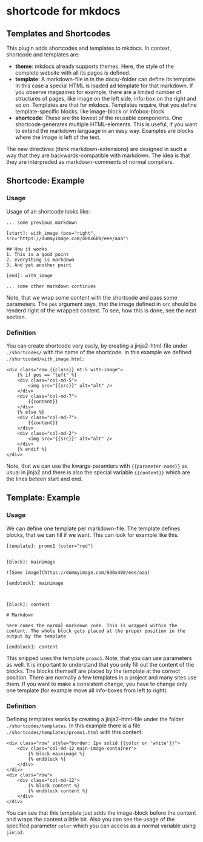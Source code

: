 shortcode for mkdocs
====================


Templates and Shortcodes
------------------------

This plugin adds shortcodes and templates to mkdocs. In context, shortcode and templates are:

* **theme**: mkdocs already supports themes. Here, the style of the complete website with all its pages is defined.
* **template**: A markdown-file in in the docs/-folder can define its template. In this case a special HTML is loaded ad template for that markdown. If you observe magazines for example, there are a limited number of structures of pages, like image on the left side, info-box on the right and so on. Templates are that for mkdocs. Templates require, that you define template-specific blocks, like image-block or infobox-block
* **shortcode**: These are the lowest of the reusable components. One shortcode generates multiple HTML-elements. This is useful, if you want to extend the markdown language in an easy way. Examples are blocks where the image is left of the text.

The new directives (think markdown-extensions) are designed in such a way that they are backwards-compatible with markdown. The idea is that they are interpreded as markdown-comments of normal compilers.


Shortcode: Example
------------------

### Usage

Usage of an shortcode looks like:

```
... some previous markdown

[start]: with_image (pos="right", src="https://dummyimage.com/400x600/eee/aaa")

## How it works 
1. This is a good point
2. everything is markdown
3. And yet another point

[end]: with_image

... some other markdown continues
```

Note, that we wrap some content with the shortcode and pass some parameters. The `pos` argument says, that the image defined in `src` should be renderd right of the wrapped content. To see, how this is done, see the next section.

### Definition

You can create shortcode very easly, by creating a jinja2-html-file under `./shortcodes/` with the name of the shortcode. In this example we defined `./shortcoded/with_image.html`:

```
<div class="row {{class}} mt-5 with-image">
    {% if pos == "left" %}
    <div class="col-md-5">
        <img src="{{src}}" alt="alt" />
    </div>
    <div class="col-md-7">
        {{content}}
    </div>
    {% else %}
    <div class="col-md-7">
        {{content}}
    </div>
    <div class="col-md-2">
        <img src="{{src}}" alt="alt" />
    </div>
    {% endif %}
</div>
```

Note, that we can use the kwargs-paramters with `{{parameter-name}}` as usual in jinja2 and there is also the special variable `{{content}}` which are the lines beteen start and end.


Template: Example
-----------------

### Usage

We can define one template per markdown-file. The template defines blocks, that we can fill if we want. This can look for example like this.

```
[template]: promo1 (color="red")


[block]: mainimage

![Some image](https://dummyimage.com/800x400/eee/aaa)

[endblock]: mainimage



[block]: content

# Markdown

here comes the normal markdown code. This is wrapped within the content. The whole block gets placed at the proper position in the output by the template

[endblock]: content

```

This snipped uses the template `promo1`. Note, that you can use parameters as well. It is important to understand that you only fill out the content of the blocks. The blocks themself are placed by the template at the correct position. There are normally a few templates in a project and many sites use them. If you want to make a consistent change, you have to change only one template (for example move all info-boxes from left to right).

### Definition

Defining templates works by creating a jinja2-html-file under the folder `./shortcodes/templates`. In this example there is a file `./shortcodes/templates/promo1.html` with this content:

```
<div class="row" style="border: 1px solid {{color or 'white'}}">
    <div class="col-md-12 main-image-container">
        {% block mainimage %}
        {% endblock %}
    </div>
</div>
<div class="row">
    <div class="col-md-12">
        {% block content %}
        {% endblock content %}
    </div>
</div>
```

You can see that this template just adds the image-block before the content and wraps the content a little bit. Also you can see the usage of the specified parameter `color` which you can access as a normal variable using `jinja2`. 